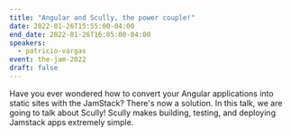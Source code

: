```yaml
---
title: "Angular and Scully, the power couple!"
date: 2022-01-26T15:55:00-04:00
end_date: 2022-01-26T16:05:00-04:00
speakers:
  - patricio-vargas
event: the-jam-2022
draft: false
---
```


Have you ever wondered how to convert your Angular applications into static sites with the JamStack? There's now a solution. In this talk, we are going to talk about Scully! Scully makes building, testing, and deploying Jamstack apps extremely simple.
